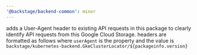 ```yaml
---
'@backstage/backend-common': minor
---
```


adds a User-Agent header to existing API requests in this package to clearly identify API requests from this Google Cloud Storage. headers are formatted as follows where `userAgent` is the property and the value is `backstage/kubernetes-backend.GkeClusterLocator/${packageinfo.version}`
